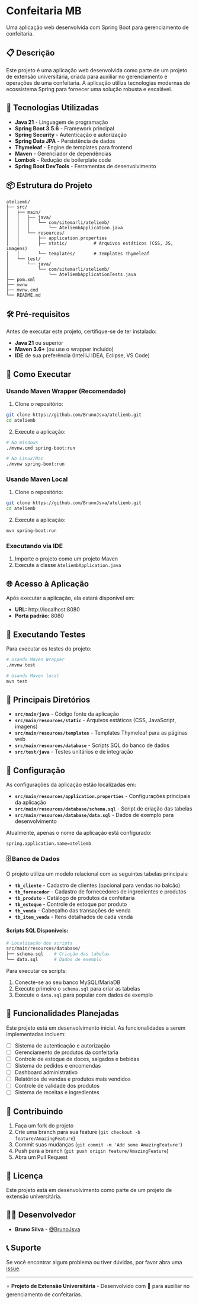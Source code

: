 # Confeitaria MB

Uma aplicação web desenvolvida com Spring Boot para gerenciamento de confeitaria.

## 📋 Descrição

Este projeto é uma aplicação web desenvolvida como parte de um projeto de extensão universitária, criada para auxiliar no gerenciamento e operações de uma confeitaria. A aplicação utiliza tecnologias modernas do ecossistema Spring para fornecer uma solução robusta e escalável.

## 🚀 Tecnologias Utilizadas

- **Java 21** - Linguagem de programação
- **Spring Boot 3.5.6** - Framework principal
- **Spring Security** - Autenticação e autorização 
- **Spring Data JPA** - Persistência de dados
- **Thymeleaf** - Engine de templates para frontend
- **Maven** - Gerenciador de dependências
- **Lombok** - Redução de boilerplate code
- **Spring Boot DevTools** - Ferramentas de desenvolvimento

## 📦 Estrutura do Projeto

```
ateliemb/
├── src/
│   ├── main/
│   │   ├── java/
│   │   │   └── com/sitemarli/ateliemb/
│   │   │       └── AteliembApplication.java
│   │   └── resources/
│   │       ├── application.properties
│   │       ├── static/          # Arquivos estáticos (CSS, JS, imagens)
│   │       └── templates/       # Templates Thymeleaf
│   └── test/
│       └── java/
│           └── com/sitemarli/ateliemb/
│               └── AteliembApplicationTests.java
├── pom.xml
├── mvnw
├── mvnw.cmd
└── README.md
```

## 🛠️ Pré-requisitos

Antes de executar este projeto, certifique-se de ter instalado:

- **Java 21** ou superior
- **Maven 3.6+** (ou use o wrapper incluído)
- **IDE** de sua preferência (IntelliJ IDEA, Eclipse, VS Code)

## 🚀 Como Executar

### Usando Maven Wrapper (Recomendado)

1. Clone o repositório:
```bash
git clone https://github.com/BrunoJsva/ateliemb.git
cd ateliemb
```

2. Execute a aplicação:
```bash
# No Windows
./mvnw.cmd spring-boot:run

# No Linux/Mac
./mvnw spring-boot:run
```

### Usando Maven Local

1. Clone o repositório:
```bash
git clone https://github.com/BrunoJsva/ateliemb.git
cd ateliemb
```

2. Execute a aplicação:
```bash
mvn spring-boot:run
```

### Executando via IDE

1. Importe o projeto como um projeto Maven
2. Execute a classe `AteliembApplication.java`

## 🌐 Acesso à Aplicação

Após executar a aplicação, ela estará disponível em:
- **URL:** http://localhost:8080
- **Porta padrão:** 8080

## 🧪 Executando Testes

Para executar os testes do projeto:

```bash
# Usando Maven Wrapper
./mvnw test

# Usando Maven local
mvn test
```

## 📁 Principais Diretórios

- **`src/main/java`** - Código fonte da aplicação
- **`src/main/resources/static`** - Arquivos estáticos (CSS, JavaScript, imagens)
- **`src/main/resources/templates`** - Templates Thymeleaf para as páginas web
- **`src/main/resources/database`** - Scripts SQL do banco de dados
- **`src/test/java`** - Testes unitários e de integração

## 🔧 Configuração

As configurações da aplicação estão localizadas em:
- **`src/main/resources/application.properties`** - Configurações principais da aplicação
- **`src/main/resources/database/schema.sql`** - Script de criação das tabelas
- **`src/main/resources/database/data.sql`** - Dados de exemplo para desenvolvimento

Atualmente, apenas o nome da aplicação está configurado:
```properties
spring.application.name=ateliemb
```

### 🗄️ Banco de Dados

O projeto utiliza um modelo relacional com as seguintes tabelas principais:

- **`tb_cliente`** - Cadastro de clientes (opcional para vendas no balcão)
- **`tb_fornecedor`** - Cadastro de fornecedores de ingredientes e produtos
- **`tb_produto`** - Catálogo de produtos da confeitaria
- **`tb_estoque`** - Controle de estoque por produto
- **`tb_venda`** - Cabeçalho das transações de venda
- **`tb_item_venda`** - Itens detalhados de cada venda

#### Scripts SQL Disponíveis:
```bash
# Localização dos scripts
src/main/resources/database/
├── schema.sql    # Criação das tabelas
└── data.sql      # Dados de exemplo
```

Para executar os scripts:
1. Conecte-se ao seu banco MySQL/MariaDB
2. Execute primeiro o `schema.sql` para criar as tabelas
3. Execute o `data.sql` para popular com dados de exemplo

## 🎯 Funcionalidades Planejadas

Este projeto está em desenvolvimento inicial. As funcionalidades a serem implementadas incluem:

- [ ] Sistema de autenticação e autorização
- [ ] Gerenciamento de produtos da confeitaria
- [ ] Controle de estoque de doces, salgados e bebidas
- [ ] Sistema de pedidos e encomendas
- [ ] Dashboard administrativo
- [ ] Relatórios de vendas e produtos mais vendidos
- [ ] Controle de validade dos produtos
- [ ] Sistema de receitas e ingredientes

## 👥 Contribuindo

1. Faça um fork do projeto
2. Crie uma branch para sua feature (`git checkout -b feature/AmazingFeature`)
3. Commit suas mudanças (`git commit -m 'Add some AmazingFeature'`)
4. Push para a branch (`git push origin feature/AmazingFeature`)
5. Abra um Pull Request

## 📄 Licença

Este projeto está em desenvolvimento como parte de um projeto de extensão universitária.

## 👨‍💻 Desenvolvedor

- **Bruno Silva** - [@BrunoJsva](https://github.com/BrunoJsva)

## 📞 Suporte

Se você encontrar algum problema ou tiver dúvidas, por favor abra uma [issue](https://github.com/BrunoJsva/ateliemb/issues).

---

⭐ **Projeto de Extensão Universitária** - Desenvolvido com 💙 para auxiliar no gerenciamento de confeitarias.